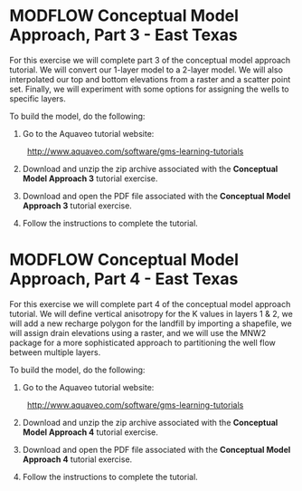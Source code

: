 # MODFLOW Conceptual Model Approach, Part 3 - East Texas

For this exercise we will complete part 3 of the conceptual model approach tutorial. We will convert our 1-layer model to a 2-layer model. We will also interpolated our top and bottom elevations from a raster and a scatter point set. Finally, we will experiment with some options for assigning the wells to specific layers.

To build the model, do the following:

1) Go to the Aquaveo tutorial website:

&nbsp;&nbsp;&nbsp;&nbsp;&nbsp;&nbsp;&nbsp;&nbsp;[<u>http://www.aquaveo.com/software/gms-learning-tutorials</u>](learning-tutorials.htm)

2) Download and unzip the zip archive associated with the **Conceptual Model Approach 3** tutorial exercise.

3) Download and open the PDF file associated with the **Conceptual Model Approach 3** tutorial exercise.

4) Follow the instructions to complete the tutorial.

# MODFLOW Conceptual Model Approach, Part 4 - East Texas

For this exercise we will complete part 4 of the conceptual model approach tutorial. We will define vertical anisotropy for the K values in layers 1 & 2, we will add a new recharge polygon for the landfill by importing a shapefile, we will assign drain elevations using a raster, and we will use the MNW2 package for a more sophisticated approach to partitioning the well flow between multiple layers.

To build the model, do the following:

1) Go to the Aquaveo tutorial website:

&nbsp;&nbsp;&nbsp;&nbsp;&nbsp;&nbsp;&nbsp;&nbsp;[<u>http://www.aquaveo.com/software/gms-learning-tutorials</u>](learning-tutorials.htm)

2) Download and unzip the zip archive associated with the **Conceptual Model Approach 4** tutorial exercise.

3) Download and open the PDF file associated with the **Conceptual Model Approach 4** tutorial exercise.

4) Follow the instructions to complete the tutorial.
